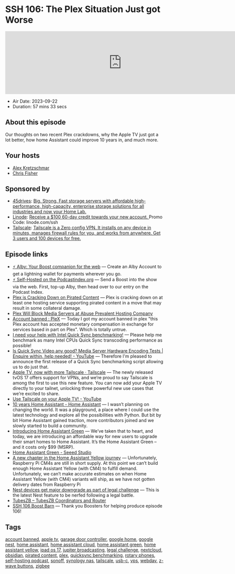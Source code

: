 # SSH 106: The Plex Situation Just got Worse

<iframe src="https://player.fireside.fm/v2/dUlrHQih+ZhXnC444?theme=dark" width="740" height="200" frameborder="0" scrolling="no"></iframe>

* Air Date: 2023-09-22
* Duration: 57 mins 33 secs

## About this episode

Our thoughts on two recent Plex crackdowns, why the Apple TV just got a lot better, how home Assistant could improve 10 years in, and much more.

## Your hosts
* [Alex Kretzschmar](https://selfhosted.show/hosts/alexktz)
* [Chris Fisher](https://selfhosted.show/hosts/chrislas)

## Sponsored by

  * [45drives](https://45homelab.com): [Big. Strong. Fast storage servers with affordable high-performance, high-capacity, enterprise storage solutions for all industries and now your Home Lab.](https://45homelab.com)
  * [Linode](https://linode.com/ssh): [Receive a $100 60-day credit towards your new account. ](https://linode.com/ssh) Promo Code: linode.com/ssh
  * [Tailscale](http://tailscale.com/selfhosted): [Tailscale is a Zero config VPN. It installs on any device in minutes, manages firewall rules for you, and works from anywhere. Get 3 users and 100 devices for free. ](http://tailscale.com/selfhosted)



## Episode links

  * [⚡ Alby: Your Boost companion for the web](https://getalby.com/ "⚡ Alby: Your Boost companion for the web") — Create an Alby Account to get a lightning wallet for payments wherever you go. 
  * [⚡ Self-Hosted on the Podcastindex.org](https://podcastindex.org/podcast/830124 "⚡ Self-Hosted on the Podcastindex.org") — Send a Boost into the show via the web. First, top-up Alby, then head over to our entry on the Podcast Index.
  * [Plex is Cracking Down on Pirated Content](https://cordcuttersnews.com/plex-is-cracking-down-on-pirated-content/ "Plex is Cracking Down on Pirated Content") — Plex is cracking down on at least one hosting service supporting pirated content in a move that may result in some collateral damage. 
  * [Plex Will Block Media Servers at Abuse Prevalent Hosting Company ](https://torrentfreak.com/plex-will-block-media-servers-at-prevalent-hosting-company-230915/ "Plex Will Block Media Servers at Abuse Prevalent Hosting Company ")
  * [Account banned : PleX](https://www.reddit.com/r/PleX/comments/16mqg34/account_banned/ "Account banned : PleX") — Today I got my account banned in plex "this Plex account has accepted monetary compensation in exchange for services based in part on Plex". Which is totally untrue.
  * [I need your help with Intel Quick Sync benchmarking!](https://blog.ktz.me/i-need-your-help-with-intel-quick-sync-benchmarking/ "I need your help with Intel Quick Sync benchmarking!") — Please help me benchmark as many Intel CPUs Quick Sync transcoding performance as possible!
  * [Is Quick Sync Video any good? Media Server Hardware Encoding Tests | Enquire within, help needed! - YouTube](https://www.youtube.com/watch?v=ceUIUyZwchY "Is Quick Sync Video any good? Media Server Hardware Encoding Tests | Enquire within, help needed! - YouTube") — Therefore I'm pleased to announce the first release of a Quick Sync benchmarking script allowing us to do just that.
  * [Apple TV, now with more Tailscale · Tailscale](https://tailscale.com/blog/apple-tv/ "Apple TV, now with more Tailscale · Tailscale") — The newly released tvOS 17 offers support for VPNs, and we’re proud to say Tailscale is among the first to use this new feature. You can now add your Apple TV directly to your tailnet, unlocking three powerful new use cases that we’re excited to share.
  * [Use Tailscale on your Apple TV! - YouTube](https://www.youtube.com/watch?v=C8XoZYJcFtI "Use Tailscale on your Apple TV! - YouTube")
  * [10 years Home Assistant - Home Assistant](https://www.home-assistant.io/blog/2023/09/17/10-years-home-assistant/ "10 years Home Assistant - Home Assistant") — I wasn’t planning on changing the world. It was a playground, a place where I could use the latest technology and explore all the possibilities with Python. But bit by bit Home Assistant gained traction, more contributors joined and we slowly started to build a community.
  * [Introducing Home Assistant Green](https://www.home-assistant.io/blog/2023/09/17/home-assistant-green-your-entry-to-home-assistant/ "Introducing Home Assistant Green") — We’ve taken that to heart, and today, we are introducing an affordable way for new users to upgrade their smart homes to Home Assistant. It’s the Home Assistant Green – and it costs only $99 (MSRP).
  * [Home Assistant Green - Seeed Studio](https://www.seeedstudio.com/Home-Assistant-Green-p-5792.html "Home Assistant Green - Seeed Studio")
  * [A new chapter in the Home Assistant Yellow journey](https://www.crowdsupply.com/nabu-casa/home-assistant-yellow/updates/a-new-chapter-in-the-home-assistant-yellow-journey "A new chapter in the Home Assistant Yellow journey") — Unfortunately, Raspberry Pi CM4s are still in short supply. At this point we can’t build enough Home Assistant Yellow (with CM4) to fulfill demand. Unfortunately, we can’t make accurate estimates on when Home Assistant Yellow (with CM4) variants will ship, as we have not gotten delivery dates from Raspberry Pi
  * [Nest devices get major downgrade as part of legal challenge](https://www.androidauthority.com/google-nest-multiple-speaker-groups-3365632/ "Nest devices get major downgrade as part of legal challenge") — This is the latest Nest feature to be nerfed following a legal battle.
  * [TubesZB – TubesZB Coordinators and Router](https://tubeszb.com/ "TubesZB – TubesZB Coordinators and Router")
  * [SSH 106 Boost Barn](https://paste.docs.lol/reader/DisjoinsNottingham "SSH 106 Boost Barn") — Thank you Boosters for helping produce episode 106!



## Tags

[account banned](https://selfhosted.show/tags/account%20banned), [apple tv](https://selfhosted.show/tags/apple%20tv), [garage door controller](https://selfhosted.show/tags/garage%20door%20controller), [google home](https://selfhosted.show/tags/google%20home), [google nest](https://selfhosted.show/tags/google%20nest), [home assistant](https://selfhosted.show/tags/home%20assistant), [home assistant cloud](https://selfhosted.show/tags/home%20assistant%20cloud), [home assistant green](https://selfhosted.show/tags/home%20assistant%20green), [home assistant yellow](https://selfhosted.show/tags/home%20assistant%20yellow), [ipad os 17](https://selfhosted.show/tags/ipad%20os%2017), [jupiter broadcasting](https://selfhosted.show/tags/jupiter%20broadcasting), [legal challenge](https://selfhosted.show/tags/legal%20challenge), [nextcloud](https://selfhosted.show/tags/nextcloud), [obsidian](https://selfhosted.show/tags/obsidian), [pirated content](https://selfhosted.show/tags/pirated%20content), [plex](https://selfhosted.show/tags/plex), [quicksync benchmarking](https://selfhosted.show/tags/quicksync%20benchmarking), [rotary phones](https://selfhosted.show/tags/rotary%20phones), [self-hosting podcast](https://selfhosted.show/tags/self-hosting%20podcast), [sonoff](https://selfhosted.show/tags/sonoff), [synology nas](https://selfhosted.show/tags/synology%20nas), [tailscale](https://selfhosted.show/tags/tailscale), [usb-c](https://selfhosted.show/tags/usb-c), [vps](https://selfhosted.show/tags/vps), [webdav](https://selfhosted.show/tags/webdav), [z-wave buttons](https://selfhosted.show/tags/z-wave%20buttons), [zigbee](https://selfhosted.show/tags/zigbee)
